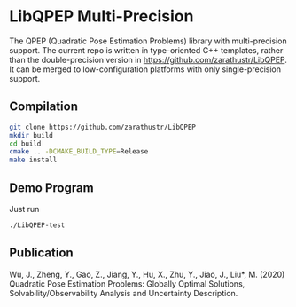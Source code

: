 
# LibQPEP Multi-Precision
The QPEP (Quadratic Pose Estimation Problems) library with multi-precision support. The current repo is written in type-oriented C++ templates, rather than the double-precision version in https://github.com/zarathustr/LibQPEP. It can be merged to low-configuration platforms with only single-precision support.


## Compilation
```bash
git clone https://github.com/zarathustr/LibQPEP
mkdir build
cd build
cmake .. -DCMAKE_BUILD_TYPE=Release
make install
```

## Demo Program
Just run
```bash
./LibQPEP-test
```


## Publication
Wu, J., Zheng, Y., Gao, Z., Jiang, Y., Hu, X., Zhu, Y., Jiao, J., Liu*, M. (2020)
           Quadratic Pose Estimation Problems: Globally Optimal Solutions, 
           Solvability/Observability Analysis and Uncertainty Description.
